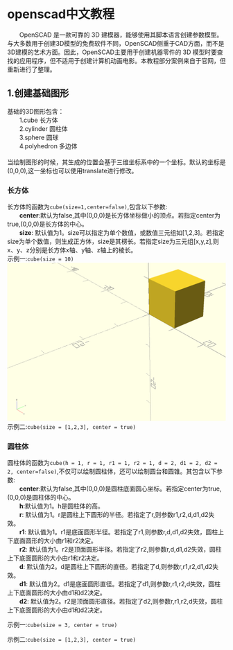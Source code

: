 # openscad中文教程
　　OpenSCAD 是一款可靠的 3D 建模器，能够使用其脚本语言创建参数模型。与大多数用于创建3D模型的免费软件不同，OpenSCAD侧重于CAD方面，而不是3D建模的艺术方面。因此，OpenSCAD主要用于创建机器零件的 3D 模型时要查找的应用程序，但不适用于创建计算机动画电影。本教程部分案例来自于官网，但重新进行了整理。
## 1.创建基础图形
基础的3D图形包含：</br>
　　1.cube 长方体 </br>
　　2.cylinder 圆柱体</br>
　　3.sphere 圆球</br>
　　4.polyhedron 多边体</br></br>
当绘制图形的时候，其生成的位置会基于三维坐标系中的一个坐标。默认的坐标是(0,0,0),这一坐标也可以使用translate进行修改。
### 长方体
长方体的函数为```cube(size=1,center=false)```,包含以下参数:</br>
　　**center**:默认为false,其中(0,0,0)是长方体坐标做小的顶点。若指定center为true,(0,0,0)是长方体的中心。</br>
　　**size**: 默认值为1。size可以指定为单个数值，或数值三元组如[1,2,3]。若指定size为单个数值，则生成正方体，size是其楞长。若指定size为三元组[x,y,z],则x、y、z分别是长方体x轴、y轴、z轴上的棱长。</br>
示例一:```cube(size = 10)```
![cube1](https://github.com/GuanyunFeng/openscad-/blob/main/imgs/cube1.png)
示例二:```cube(size = [1,2,3], center = true)```

### 圆柱体
圆柱体的函数为```cube(h = 1, r = 1, r1 = 1, r2 = 1, d = 2, d1 = 2, d2 = 2, center=false)```,不仅可以绘制圆柱体，还可以绘制圆台和圆锥。其包含以下参数:</br>
　　**center**:默认为false,其中(0,0,0)是圆柱底面圆心坐标。若指定center为true,(0,0,0)是圆柱体的中心。</br>
　　**h**:默认值为1。h是圆柱体的高。</br>
　　**r**: 默认值为1。r是圆柱上下圆形的半径。若指定了r,则参数r1,r2,d,d1,d2失效。</br>
　　**r1**: 默认值为1。r1是底面圆形半径。若指定了r1,则参数r,d,d1,d2失效，圆柱上下底面圆形的大小由r1和r2决定。</br>
　　**r2**: 默认值为1。r2是顶面圆形半径。若指定了r2,则参数r,d,d1,d2失效，圆柱上下底面圆形的大小由r1和r2决定。</br>
　　**d**: 默认值为2。d是圆柱上下圆形的直径。若指定了d,则参数r,r1,r2,d1,d2失效。</br>
　　**d1**: 默认值为2。d1是底面圆形直径。若指定了d1,则参数r,r1,r2,d失效，圆柱上下底面圆形的大小由d1和d2决定。</br>
　　**d2**: 默认值为2。r2是顶面圆形直径。若指定了d2,则参数r,r1,r2,d失效，圆柱上下底面圆形的大小由d1和d2决定。</br>

示例一:```cube(size = 3, center = true)```

示例二:```cube(size = [1,2,3], center = true)```
